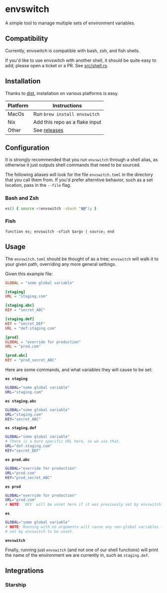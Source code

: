 # envswitch

A simple tool to manage multiple sets of environment variables.

## Compatibility

Currently, envswitch is compatible with bash, zsh, and fish shells.

If you'd like to use envswitch with another shell, it should be quite easy to
add; please open a ticket or a PR. See [src/shell.rs](src/shell.rs).

## Installation

Thanks to [dist](https://github.com/axodotdev/cargo-dist), installation on
various platforms is easy.

| Platform | Instructions |
|-------|-----------------|
| MacOs | Run `brew install envswitch` |
| Nix   | Add this repo as a flake input |
| Other | See [releases](https://github.com/paholg/envswitch/releases/) |

## Configuration

It is strongly recommended that you run `envswitch` through a shell alias, as
otherwise it just outputs shell commands that need to be sourced.

The following aliases will look for the file `envswitch.toml` in the directory
that you call them from. If you'd prefer alterntive behavior, such as a set
location, pass in the `--file` flag.

### Bash and Zsh
```bash
es() { source <(envswitch -sbash "$@"); }
```

### Fish
```fish
function es; envswitch -sfish $argv | source; end
```

## Usage

The `envswitch.toml` should be thought of as a tree; `envswitch` will walk it
to your given path, overriding any more general settings.

Given this example file:

```toml
GLOBAL = "some global variable"

[staging]
URL = "staging.com"

[staging.abc]
KEY = "secret_ABC"

[staging.def]
KEY = "secret_DEF"
URL = "def.staging.com"

[prod]
GLOBAL = "override for production"
URL = "prod.com"

[prod.abc]
KEY = "prod_secret_ABC"
```

Here are some commands, and what variables they will cause to be set:

**`es staging`**
```bash
GLOBAL="some global variable"
URL="staging.com"
```

**`es staging.abc`**
```bash
GLOBAL="some global variable"
URL="staging.com"
KEY="secret_ABC"
```

**`es staging.def`**
```bash
GLOBAL="some global variable"
# There is a more specific URL here, so we use that.
URL="def.staging.com"
KEY="secret_DEF"
```

**`es prod.abc`**
```bash
GLOBAL="override for production"
URL="prod.com"
KEY="prod_secret_ABC"
```

**`es prod`**
```bash
GLOBAL="override for production"
URL="prod.com"
# NOTE: `KEY` will be unset here if it was previously set by envswitch.
```

**`es`**
```bash
GLOBAL="some global variable"
# NOTE: Running with no arguments will cause any non-global variables that were
# set by envswitch to be unset.
```

**`envswitch`**

Finally, running just `envswitch` (and not one of our shell functions) will
print the name of the environment we are currently in, such as `staging.def`.

## Integrations

### Starship

